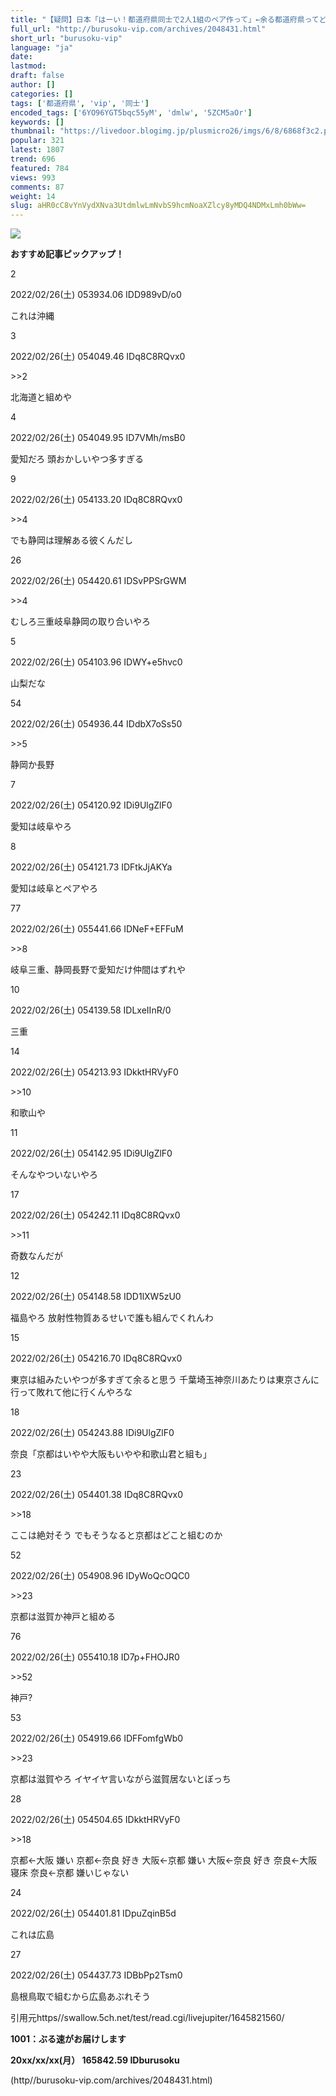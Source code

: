 ```yaml
---
title: "【疑問】日本「はーい！都道府県同士で2人1組のペア作って」←余る都道府県ってどこ？ "
full_url: "http://burusoku-vip.com/archives/2048431.html"
short_url: "burusoku-vip"
language: "ja"
date: 
lastmod: 
draft: false
author: []
categories: []
tags: ['都道府県', 'vip', '同士']
encoded_tags: ['6YO96YGT5bqc55yM', 'dmlw', '5ZCM5aOr']
keywords: []
thumbnail: "https://livedoor.blogimg.jp/plusmicro26/imgs/6/8/6868f3c2.png"
popular: 321
latest: 1807
trend: 696
featured: 784
views: 993
comments: 87
weight: 14
slug: aHR0cC8vYnVydXNva3UtdmlwLmNvbS9hcmNoaXZlcy8yMDQ4NDMxLmh0bWw=
---
```


![](https://livedoor.blogimg.jp/plusmicro26/imgs/6/8/6868f3c2.png)

<div><p><b>おすすめ記事ピックアップ！</b></p> <p class='g-ad1'> </p> <p class='g-ad2'> </p> <p></p> <p>2 <p> 2022/02/26(土) 053934.06 IDD989vD/o0</p></p><p> これは沖縄 </p> <p>3 <p> 2022/02/26(土) 054049.46 IDq8C8RQvx0</p></p><p> <p class='anchor'>>>2</p> 北海道と組めや </p> <p>4 <p> 2022/02/26(土) 054049.95 ID7VMh/msB0</p></p><p> 愛知だろ 頭おかしいやつ多すぎる </p> <p>9 <p> 2022/02/26(土) 054133.20 IDq8C8RQvx0</p></p><p> <p class='anchor'>>>4</p> でも静岡は理解ある彼くんだし </p> <p>26 <p> 2022/02/26(土) 054420.61 IDSvPPSrGWM</p></p><p> <p class='anchor'>>>4</p> むしろ三重岐阜静岡の取り合いやろ </p> <p>5 <p> 2022/02/26(土) 054103.96 IDWY+e5hvc0</p></p><p> 山梨だな </p> <p>54 <p> 2022/02/26(土) 054936.44 IDdbX7oSs50</p></p><p> <p class='anchor'>>>5</p> 静岡か長野 </p> <p>7 <p> 2022/02/26(土) 054120.92 IDi9UlgZlF0</p></p><p> 愛知は岐阜やろ </p> <p>8 <p> 2022/02/26(土) 054121.73 IDFtkJjAKYa</p></p><p> 愛知は岐阜とペアやろ </p> <p>77 <p> 2022/02/26(土) 055441.66 IDNeF+EFFuM</p></p><p> <p class='anchor'>>>8</p> 岐阜三重、静岡長野で愛知だけ仲間はずれや </p> <p>10 <p> 2022/02/26(土) 054139.58 IDLxeIInR/0</p></p><p> 三重 </p> <p>14 <p> 2022/02/26(土) 054213.93 IDkktHRVyF0</p></p><p> <p class='anchor'>>>10</p> 和歌山や </p> <p>11 <p> 2022/02/26(土) 054142.95 IDi9UlgZlF0</p></p><p> そんなやついないやろ </p> <p>17 <p> 2022/02/26(土) 054242.11 IDq8C8RQvx0</p></p><p> <p class='anchor'>>>11</p> 奇数なんだが </p> <p>12 <p> 2022/02/26(土) 054148.58 IDD1lXW5zU0</p></p><p> 福島やろ 放射性物質あるせいで誰も組んでくれんわ </p> <p>15 <p> 2022/02/26(土) 054216.70 IDq8C8RQvx0</p></p><p> 東京は組みたいやつが多すぎて余ると思う 千葉埼玉神奈川あたりは東京さんに行って敗れて他に行くんやろな </p> <p>18 <p> 2022/02/26(土) 054243.88 IDi9UlgZlF0</p></p><p> 奈良「京都はいやや大阪もいやや和歌山君と組も」 </p> <p>23 <p> 2022/02/26(土) 054401.38 IDq8C8RQvx0</p></p><p> <p class='anchor'>>>18</p> ここは絶対そう でもそうなると京都はどこと組むのか </p> <p>52 <p> 2022/02/26(土) 054908.96 IDyWoQcOQC0</p></p><p> <p class='anchor'>>>23</p> 京都は滋賀か神戸と組める </p> <p>76 <p> 2022/02/26(土) 055410.18 ID7p+FHOJR0</p></p><p> <p class='anchor'>>>52</p> 神戸? </p> <p>53 <p> 2022/02/26(土) 054919.66 IDFFomfgWb0</p></p><p> <p class='anchor'>>>23</p> 京都は滋賀やろ イヤイヤ言いながら滋賀居ないとぼっち </p> <p>28 <p> 2022/02/26(土) 054504.65 IDkktHRVyF0</p></p><p> <p class='anchor'>>>18</p> 京都←大阪 嫌い 京都←奈良 好き 大阪←京都 嫌い 大阪←奈良 好き 奈良←大阪 寝床 奈良←京都 嫌いじゃない </p> <p>24 <p> 2022/02/26(土) 054401.81 IDpuZqinB5d</p></p><p> これは広島 </p> <p>27 <p> 2022/02/26(土) 054437.73 IDBbPp2Tsm0</p></p><p> 島根鳥取で組むから広島あぶれそう </p> <p>引用元https//swallow.5ch.net/test/read.cgi/livejupiter/1645821560/</p> <p id='csw_block'></p> <p id='divSP1'> </p> <p><b>1001：ぶる速がお届けします <p> 20xx/xx/xx(月） 165842.59 IDburusoku</p></b></p> <p class='g-ad1'> </p> <p class='g-ad2'> </p> <p id='divSP'> </p> </div>

(http//burusoku-vip.com/archives/2048431.html)
